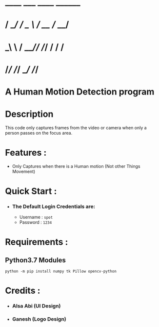 #    ____   ___   ____  ______  
#   / __/  / _ \ / __ \/_  __/  
#  _\ \   / ___// /_/ / / /  
# /___/  /_/    \____/ /_/   
                            
                                          
# A Human Motion Detection program

# Description
   This code only captures frames from the video or camera
   when only a person passes on the focus area.


# Features :
   - Only Captures when there is a Human motion (Not other Things Movement)


# Quick Start :
   - ### The Default Login Credentials are:
      - Username : ```spot```
      - Password : ```1234```


# Requirements :
   ## Python3.7 Modules
```
python -m pip install numpy tk Pillow opencv-python
```


# Credits :
   - ### Alsa Abi (UI Design)
   - ### Ganesh (Logo Design)
